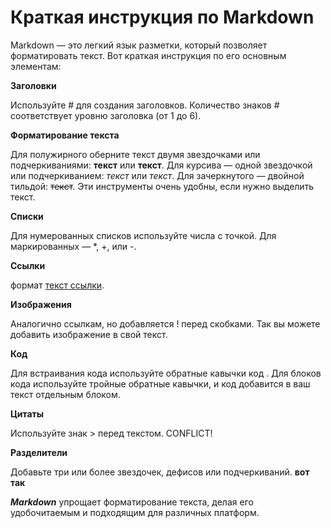 # Краткая инструкция по Markdown

Markdown — это легкий язык разметки, который позволяет форматировать текст. Вот краткая инструкция по его основным элементам:

**Заголовки**

Используйте # для создания заголовков. Количество знаков # соответствует уровню заголовка (от 1 до 6).

**Форматирование текста**

Для полужирного оберните текст двумя звездочками или подчеркиваниями: **текст** или __текст__. Для курсива — одной звездочкой или подчеркиванием: *текст* или _текст_. Для зачеркнутого — двойной тильдой: ~~текст~~. Эти инструменты очень удобны, если нужно выделить текст.

**Списки**

Для нумерованных списков используйте числа с точкой. Для маркированных — *, +, или -.

**Ссылки**

формат [текст ссылки](URL).

**Изображения**

Аналогично ссылкам, но добавляется ! перед скобками. Так вы можете добавить изображение в свой текст.

**Код**

Для встраивания кода используйте обратные кавычки  код . Для блоков кода используйте тройные обратные кавычки, и код добавится в ваш текст отдельным блоком.

**Цитаты**

Используйте знак > перед текстом. CONFLICT!

**Разделители**

Добавьте три или более звездочек, дефисов или подчеркиваний. ****вот так****

***Markdown*** упрощает форматирование текста, делая его удобочитаемым и подходящим для различных платформ.